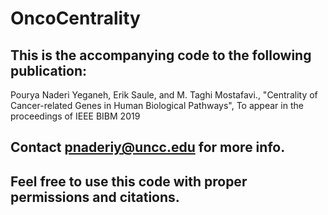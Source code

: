 # OncoCentrality
## This is the accompanying code to the following publication: 
Pourya Naderi Yeganeh, Erik Saule, and M. Taghi Mostafavi., "Centrality of Cancer-related Genes in Human Biological Pathways", To appear in the proceedings of IEEE BIBM 2019
## Contact pnaderiy@uncc.edu for more info.
## Feel free to use this code with proper permissions and citations.
